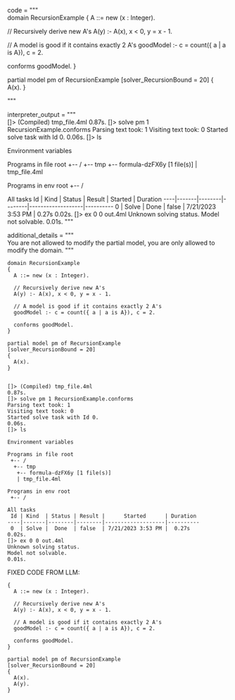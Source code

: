 
code = """\
domain RecursionExample
{
  A ::= new (x : Integer).

  // Recursively derive new A's
  A(y) :- A(x), x < 0, y = x - 1.

  // A model is good if it contains exactly 2 A's
  goodModel :- c = count({ a | a is A}), c = 2.

  conforms goodModel.
}

partial model pm of RecursionExample
[solver_RecursionBound = 20]
{
  A(x).
}

"""

interpreter_output = """ \
[]> (Compiled) tmp_file.4ml
0.87s.
[]> solve pm 1 RecursionExample.conforms
Parsing text took: 1
Visiting text took: 0
Started solve task with Id 0.
0.06s.
[]> ls

Environment variables

Programs in file root
 +-- /
  +-- tmp
   +-- formula-dzFX6y [1 file(s)]
   | tmp_file.4ml

Programs in env root
 +-- /

All tasks
 Id | Kind  | Status | Result |      Started      | Duration
----|-------|--------|--------|-------------------|----------
 0  | Solve |  Done  | false  | 7/21/2023 3:53 PM |  0.27s
0.02s.
[]> ex 0 0 out.4ml
Unknown solving status.
Model not solvable.
0.01s.
"""

additional_details = """ \
You are not allowed to modify the partial model, you are only allowed to modify the domain.
"""

```
domain RecursionExample
{
  A ::= new (x : Integer).

  // Recursively derive new A's
  A(y) :- A(x), x < 0, y = x - 1.

  // A model is good if it contains exactly 2 A's
  goodModel :- c = count({ a | a is A}), c = 2.

  conforms goodModel.
}

partial model pm of RecursionExample
[solver_RecursionBound = 20]
{
  A(x).
}


[]> (Compiled) tmp_file.4ml
0.87s.
[]> solve pm 1 RecursionExample.conforms
Parsing text took: 1
Visiting text took: 0
Started solve task with Id 0.
0.06s.
[]> ls

Environment variables

Programs in file root
 +-- /
  +-- tmp
   +-- formula-dzFX6y [1 file(s)]
   | tmp_file.4ml

Programs in env root
 +-- /

All tasks
 Id | Kind  | Status | Result |      Started      | Duration
----|-------|--------|--------|-------------------|----------
 0  | Solve |  Done  | false  | 7/21/2023 3:53 PM |  0.27s
0.02s.
[]> ex 0 0 out.4ml
Unknown solving status.
Model not solvable.
0.01s.
```

FIXED CODE FROM LLM:

```
{
  A ::= new (x : Integer).

  // Recursively derive new A's
  A(y) :- A(x), x < 0, y = x - 1.

  // A model is good if it contains exactly 2 A's
  goodModel :- c = count({ a | a is A}), c = 2.

  conforms goodModel.
}

partial model pm of RecursionExample
[solver_RecursionBound = 20]
{
  A(x).
  A(y).
}
```


